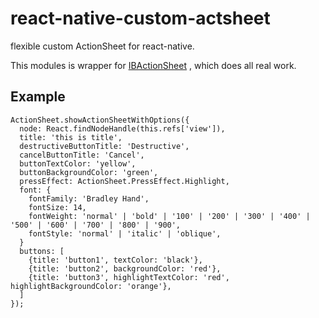 # react-native-custom-actsheet

flexible custom ActionSheet for react-native.

This modules is wrapper for [IBActionSheet](https://github.com/ianb821/IBActionSheet) , which does all real work.

## Example

```
ActionSheet.showActionSheetWithOptions({
  node: React.findNodeHandle(this.refs['view']), 
  title: 'this is title',
  destructiveButtonTitle: 'Destructive',
  cancelButtonTitle: 'Cancel',
  buttonTextColor: 'yellow',
  buttonBackgroundColor: 'green',
  pressEffect: ActionSheet.PressEffect.Highlight,
  font: {
    fontFamily: 'Bradley Hand',
    fontSize: 14,
    fontWeight: 'normal' | 'bold' | '100' | '200' | '300' | '400' | '500' | '600' | '700' | '800' | '900',
    fontStyle: 'normal' | 'italic' | 'oblique',
  }
  buttons: [
    {title: 'button1', textColor: 'black'},
    {title: 'button2', backgroundColor: 'red'},
    {title: 'button3', highlightTextColor: 'red', highlightBackgroundColor: 'orange'},
  ]
});
```
